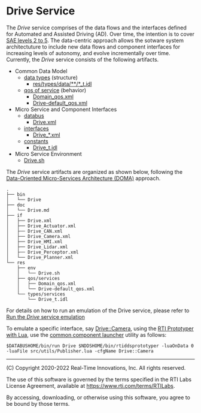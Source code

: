 # Drive Service

The *Drive* service comprises of the data flows and the interfaces defined for Automated and Assisted Driving (AD). Over time, the intention is to cover [SAE levels 2 to 5](https://www.sae.org/standards/content/j3016_202104/). The data-centric approach allows the sotware system architectuture to include new data flows and component interfaces for increasing levels of autonomy, and evolve incrementally over time. Currently, the *Drive* service consists of the following artifacts.

- Common Data Model
  - [data types](../res/types/data/) (structure)
    - [res/types/data/**/*_t.idl](../res/types/data/)
  - [qos of service](../res/qos/data/) (behavior)
     - [Domain_qos.xml](../res/qos/services/Domain_qos.xml)
     - [Drive-default_qos.xml](../res/qos/services/Drive-default_qos.xml)
- Micro Service and Component Interfaces
  - [databus](doma/Bus.md)
    -  [Drive.xml](../if/Drive.xml)
  - [interfaces](doma/Interface.md)
    - [Drive_*.xml](../if/)
  - [constants](../res/types/services/README.md)
    - [Drive_t.idl](../res/types/services/Drive_t.idl)
- Micro Service Environment
  - [Drive.sh](../res/env/Drive.sh)

The *Drive* service artifacts are organized as shown below, following the [Data-Oriented Micro-Services Architecture (DOMA)](https://github.com/rajive/doma-skel/blob/master/doc/doma/README.md) approach.

    .
    ├── bin
    │   └── Drive
    ├── doc
    │   └── Drive.md
    ├── if
    │   ├── Drive.xml
    │   ├── Drive_Actuator.xml
    │   ├── Drive_CAN.xml
    │   ├── Drive_Camera.xml
    │   ├── Drive_HMI.xml
    │   ├── Drive_Lidar.xml
    │   ├── Drive_Perceptor.xml
    │   └── Drive_Planner.xml
    └── res
        ├── env
        │   └── Drive.sh
        ├── qos/services
        │   ├── Domain_qos.xml
        │   └── Drive-default_qos.xml
        └── types/services
            └── Drive_t.idl

For details on how to run an emulation of the Drive service, please refer to [Run the *Drive* service emulation](../README.md#run-the-drive-service-emulation)

To emulate a specific interface, say [Drive::Camera](../if/Drive_Camera.xml), using the [RTI Prototyper with Lua](https://community.rti.com/static/documentation/connext-dds/6.1.0/doc/manuals/connext_dds_professional/tools/prototyper/index.htm#prototyper/LuaComponentProgModel.htm%3FTocPath%3D7.%2520Lua%2520Component%2520Programming%2520Model%7C_____0), use the [common component launcher](Run.md) utility as follows:

    $DATABUSHOME/bin/run Drive $NDDSHOME/bin/rtiddsprototyper -luaOnData 0 -luaFile src/utils/Publisher.lua -cfgName Drive::Camera

---
(C) Copyright 2020-2022 Real-Time Innovations, Inc.  All rights reserved.

The use of this software is governed by the terms specified in the RTI Labs License Agreement, available at https://www.rti.com/terms/RTILabs. 

By accessing, downloading, or otherwise using this software, you agree to be bound by those terms.
